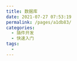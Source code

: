 ```yaml
---
title: 数据库
date: 2021-07-27 07:53:19
permalink: /pages/a1db83/
categories:
  - 插件开发
  - 快速入门
tags:
  - 
---
```

